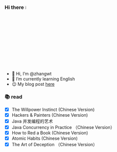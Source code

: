 ### Hi there <a href="https://www.gautamkrishnar.com/"><img src="https://media.giphy.com/media/hvRJCLFzcasrR4ia7z/giphy.gif" width="5%"></a>
- 👋&nbsp;Hi, I’m @zhangwt
- 🌱&nbsp;I’m currently learning English
- 😉&nbsp;My blog post [here](https://github.com/zhangwt-cn/notes/issues)

### :books: read
- [x] The Willpower Instinct (Chinese Version)
- [x] Hackers & Painters (Chinese Version)
- [x] Java 并发编程的艺术
- [x] Java Concurrency in Practice （Chinese Version）
- [x] How to Red a Book (Chinese Version)
- [x] Atomic Habits (Chinese Version)
- [x] The Art of Deception （Chinese Version）
